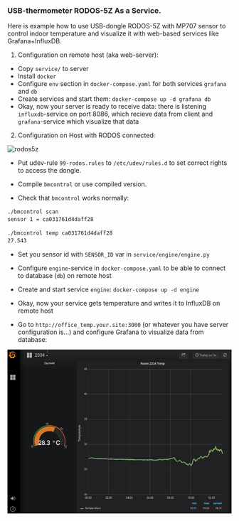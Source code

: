 ### USB-thermometer RODOS-5Z As a Service.

Here is example how to use USB-dongle RODOS-5Z with MP707 sensor to control indoor temperature and visualize it with 
web-based services like Grafana+InfluxDB.

1. Configuration on remote host (aka web-server):

* Copy `service/` to server
* Install `docker`
* Configure `env` section in `docker-compose.yaml` for both services `grafana` and `db`
* Create services and start them: `docker-compose up -d grafana db`
* Okay, now your server is ready to receive data: there is listening `influxdb`-service on port 8086, which recieve data from client and `grafana`-service which visualize that data


2. Configuration on Host with RODOS connected:

![rodos5z](https://silines.ru/image/data/RODOS/RODOS-5Z/IMG_1097_4.png)

* Put udev-rule `99-rodos.rules` to `/etc/udev/rules.d` to set correct rights to access the dongle.

* Compile `bmcontrol` or use compiled version.

* Check that `bmcontrol` works normally: 

```bash
./bmcontrol scan
sensor 1 = ca031761d4daff28
```

```bash
./bmcontrol temp ca031761d4daff28
27.543
```

* Set you sensor id with `SENSOR_ID` var in `service/engine/engine.py`

* Configure `engine`-service in `docker-compose.yaml` to be able to connect to database (`db`) on remote host

* Create and start service `engine`: `docker-compose up -d engine`

* Okay, now your service gets temperature and writes it to InfluxDB on remote host

* Go to `http://office_temp.your.site:3000` (or whatever you have server configuration is...) and configure Grafana to visualize data from database:

![grafana example](/grafana.png)
